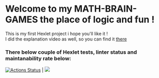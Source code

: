 # Welcome to my **MATH-BRAIN-GAMES** the place of logic and fun ! 
This is my first Hexlet project i hope you'll like it !  
I did the explanation video as well, so you can find it [there](https://asciinema.org/a/B6ckGGd79knKtvQxssrm0CeUe)


### There below couple of Hexlet tests, linter status and maintanability rate below:

[![Actions Status](https://github.com/nesquick017/frontend-project-44/workflows/hexlet-check/badge.svg)](https://github.com/nesquick017/frontend-project-44/actions) | <a href="https://codeclimate.com/github/nesquick017/frontend-project-44/maintainability"><img src="https://api.codeclimate.com/v1/badges/8a70e8731d875bca351f/maintainability" /></a>
